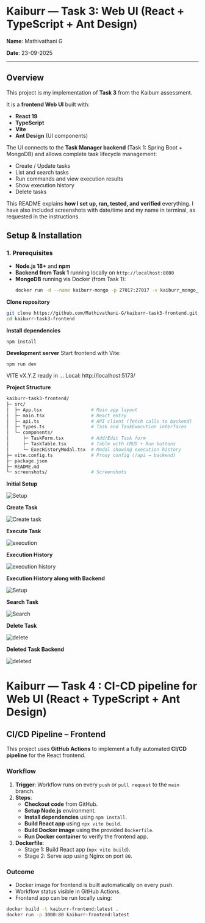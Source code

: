 # Kaiburr — Task 3: Web UI (React + TypeScript + Ant Design)

**Name**: Mathivathani G

**Date**: 23-09-2025  

---

##  Overview
This project is my implementation of **Task 3** from the Kaiburr assessment.  

It is a **frontend Web UI** built with:
- **React 19**
- **TypeScript**
- **Vite**
- **Ant Design** (UI components)

The UI connects to the **Task Manager backend** (Task 1: Spring Boot + MongoDB) and allows complete task lifecycle management:
- Create / Update tasks
- List and search tasks
- Run commands and view execution results
- Show execution history
- Delete tasks

This README explains **how I set up, ran, tested, and verified** everything. I have also included screenshots with date/time and my name in terminal, as requested in the instructions.

## Setup & Installation

### 1. Prerequisites
- **Node.js 18+** and **npm**
- **Backend from Task 1** running locally on `http://localhost:8080`
- **MongoDB** running via Docker (from Task 1):
  ```bash
  docker run -d --name kaiburr-mongo -p 27017:27017 -v kaiburr_mongo_data:/data/db mongo:6.0

**Clone repository**
```bash
git clone https://github.com/Mathivathani-G/kaiburr-task3-frontend.git
cd kaiburr-task3-frontend
```
**Install dependencies**
```
npm install
```
**Development server**
Start frontend with Vite:
```
npm run dev
```
VITE vX.Y.Z ready in ...
Local:   http://localhost:5173/


**Project Structure**

```graphql
kaiburr-task3-frontend/
├─ src/
│  ├─ App.tsx                  # Main app layout
│  ├─ main.tsx                 # React entry
│  ├─ api.ts                   # API client (fetch calls to backend)
│  ├─ types.ts                 # Task and TaskExecution interfaces
│  └─ components/
│     ├─ TaskForm.tsx          # Add/Edit Task form
│     ├─ TaskTable.tsx         # Table with CRUD + Run buttons
│     └─ ExecHistoryModal.tsx  # Modal showing execution history
├─ vite.config.ts              # Proxy config (/api → backend)
├─ package.json
├─ README.md
└─ screenshots/                # Screenshots 
```
**Initial Setup**


![Setup](https://github.com/Mathivathani-G/kaiburr-task3-frontend/blob/main/Screenshots%20Task3/Initial%20Setup%20Frontend%20and%20Backend.png)

**Create Task**


![Create task](https://github.com/Mathivathani-G/kaiburr-task3-frontend/blob/main/Screenshots%20Task3/Create%20task%20frontend.png)

**Execute Task**


![execution](https://github.com/Mathivathani-G/kaiburr-task3-frontend/blob/main/Screenshots%20Task3/Execute%20Task%20fronend%20%26%20Backend.png)

**Execution History**


![execution history](https://github.com/Mathivathani-G/kaiburr-task3-frontend/blob/main/Screenshots%20Task3/Execution%20History%20Frontend.png)

**Execution History along with Backend**


![Setup](https://github.com/Mathivathani-G/kaiburr-task3-frontend/blob/main/Screenshots%20Task3/Execution%20History%20Frontend%20%26%20Backend.png)

**Search Task**


![Search](https://github.com/Mathivathani-G/kaiburr-task3-frontend/blob/main/Screenshots%20Task3/Search%20Task%20Frontend.png)

**Delete Task**


![delete](https://github.com/Mathivathani-G/kaiburr-task3-frontend/blob/main/Screenshots%20Task3/Delete%20Task%20Frontend.png)

**Deleted Task Backend**


![deleted](https://github.com/Mathivathani-G/kaiburr-task3-frontend/blob/main/Screenshots%20Task3/Delete%20Task%20Frontend%20%26%20Backend.png)



# Kaiburr — Task 4 : CI-CD pipeline for Web UI (React + TypeScript + Ant Design)

## CI/CD Pipeline – Frontend

This project uses **GitHub Actions** to implement a fully automated **CI/CD pipeline** for the React frontend.

### Workflow

1. **Trigger**: Workflow runs on every `push` or `pull request` to the `main` branch.
2. **Steps**:
   - **Checkout code** from GitHub.
   - **Setup Node.js** environment.
   - **Install dependencies** using `npm install`.
   - **Build React app** using `npx vite build`.
   - **Build Docker image** using the provided `Dockerfile`.
   - **Run Docker container** to verify the frontend app.
3. **Dockerfile**:
   - Stage 1: Build React app (`npx vite build`).
   - Stage 2: Serve app using Nginx on port `80`.

### Outcome

- Docker image for frontend is built automatically on every push.
- Workflow status visible in GitHub Actions.
- Frontend app can be run locally using:

```bash
docker build -t kaiburr-frontend:latest .
docker run -p 3000:80 kaiburr-frontend:latest
